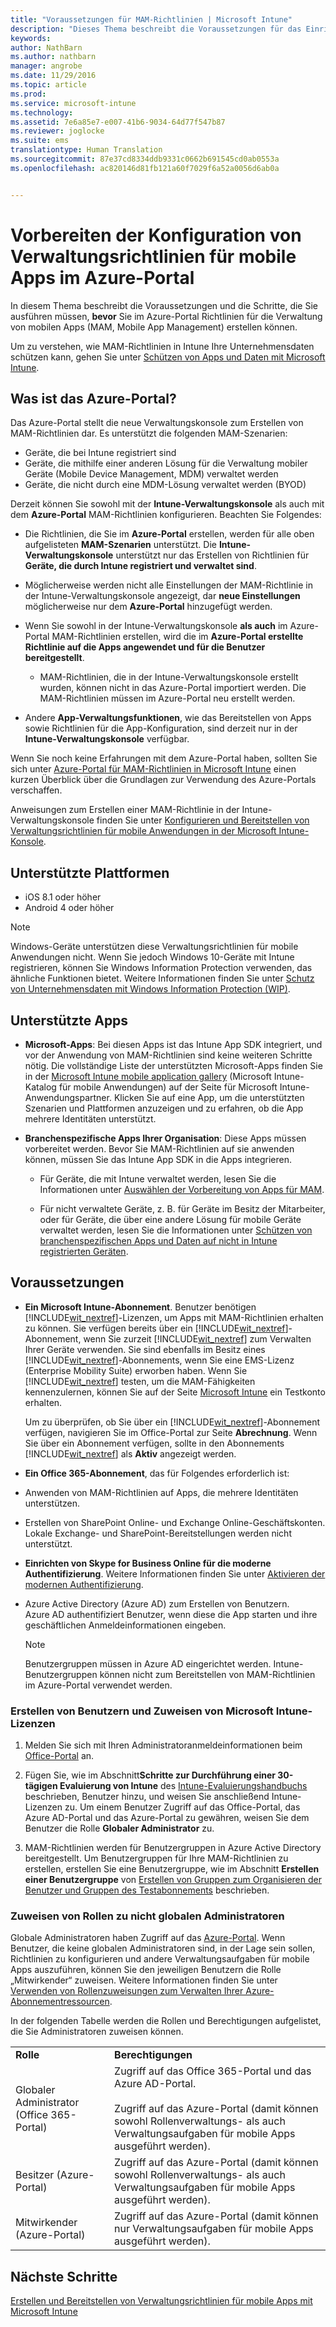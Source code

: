 ```yaml
---
title: "Voraussetzungen für MAM-Richtlinien | Microsoft Intune"
description: "Dieses Thema beschreibt die Voraussetzungen für das Einrichten von Benutzern vor dem Erstellen von Verwaltungsrichtlinien für mobile Apps."
keywords: 
author: NathBarn
ms.author: nathbarn
manager: angrobe
ms.date: 11/29/2016
ms.topic: article
ms.prod: 
ms.service: microsoft-intune
ms.technology: 
ms.assetid: 7e6a85e7-e007-41b6-9034-64d77f547b87
ms.reviewer: joglocke
ms.suite: ems
translationtype: Human Translation
ms.sourcegitcommit: 87e37cd8334ddb9331c0662b691545cd0ab0553a
ms.openlocfilehash: ac820146d81fb121a60f7029f6a52a0056d6ab0a


---
```


# <a name="get-ready-to-configure-mobile-app-management-policies-on-the-azure-portal"></a>Vorbereiten der Konfiguration von Verwaltungsrichtlinien für mobile Apps im Azure-Portal
In diesem Thema beschreibt die Voraussetzungen und die Schritte, die Sie ausführen müssen, **bevor** Sie im Azure-Portal Richtlinien für die Verwaltung von mobilen Apps (MAM, Mobile App Management) erstellen können.

Um zu verstehen, wie MAM-Richtlinien in Intune Ihre Unternehmensdaten schützen kann, gehen Sie unter [Schützen von Apps und Daten mit Microsoft Intune](protect-apps-and-data-with-microsoft-intune.md).

## <a name="what-is-the-azure-portal"></a>Was ist das Azure-Portal?

Das Azure-Portal stellt die neue Verwaltungskonsole zum Erstellen von MAM-Richtlinien dar. Es unterstützt die folgenden MAM-Szenarien:
- Geräte, die bei Intune registriert sind
- Geräte, die mithilfe einer anderen Lösung für die Verwaltung mobiler Geräte (Mobile Device Management, MDM) verwaltet werden
- Geräte, die nicht durch eine MDM-Lösung verwaltet werden (BYOD)

Derzeit können Sie sowohl mit der **Intune-Verwaltungskonsole** als auch mit dem **Azure-Portal** MAM-Richtlinien konfigurieren.  Beachten Sie Folgendes:

* Die Richtlinien, die Sie im **Azure-Portal** erstellen, werden für alle oben aufgelisteten **MAM-Szenarien** unterstützt. Die **Intune-Verwaltungskonsole** unterstützt nur das Erstellen von Richtlinien für **Geräte, die durch Intune registriert und verwaltet sind**.

* Möglicherweise werden nicht alle Einstellungen der MAM-Richtlinie in der Intune-Verwaltungskonsole angezeigt, dar **neue Einstellungen** möglicherweise nur dem **Azure-Portal** hinzugefügt werden.

* Wenn Sie sowohl in der Intune-Verwaltungskonsole **als auch** im Azure-Portal MAM-Richtlinien erstellen, wird die im **Azure-Portal erstellte Richtlinie auf die Apps angewendet und für die Benutzer bereitgestellt**.
    * MAM-Richtlinien, die in der Intune-Verwaltungskonsole erstellt wurden, können nicht in das Azure-Portal importiert werden.  Die MAM-Richtlinien müssen im Azure-Portal neu erstellt werden.


* Andere **App-Verwaltungsfunktionen**, wie das Bereitstellen von Apps sowie Richtlinien für die App-Konfiguration, sind derzeit nur in der **Intune-Verwaltungskonsole** verfügbar.


Wenn Sie noch keine Erfahrungen mit dem Azure-Portal haben, sollten Sie sich unter [Azure-Portal für MAM-Richtlinien in Microsoft Intune](azure-portal-for-microsoft-intune-mam-policies.md) einen kurzen Überblick über die Grundlagen zur Verwendung des Azure-Portals verschaffen.

Anweisungen zum Erstellen einer MAM-Richtlinie in der Intune-Verwaltungskonsole finden Sie unter [Konfigurieren und Bereitstellen von Verwaltungsrichtlinien für mobile Anwendungen in der Microsoft Intune-Konsole](configure-and-deploy-mobile-application-management-policies-in-the-microsoft-intune-console.md).


##  <a name="supported-platforms"></a>Unterstützte Plattformen
- iOS 8.1 oder höher
- Android 4 oder höher

>[!NOTE]
>Windows-Geräte unterstützen diese Verwaltungsrichtlinien für mobile Anwendungen nicht. Wenn Sie jedoch Windows 10-Geräte mit Intune registrieren, können Sie Windows Information Protection verwenden, das ähnliche Funktionen bietet. Weitere Informationen finden Sie unter [Schutz von Unternehmensdaten mit Windows Information Protection (WIP)](https://technet.microsoft.com/en-us/itpro/windows/keep-secure/protect-enterprise-data-using-wip).

##  <a name="supported-apps"></a>Unterstützte Apps
* **Microsoft-Apps**: Bei diesen Apps ist das Intune App SDK integriert, und vor der Anwendung von MAM-Richtlinien sind keine weiteren Schritte nötig.
Die vollständige Liste der unterstützten Microsoft-Apps finden Sie in der [Microsoft Intune mobile application gallery](https://www.microsoft.com/en-us/cloud-platform/microsoft-intune-apps) (Microsoft Intune-Katalog für mobile Anwendungen) auf der Seite für Microsoft Intune-Anwendungspartner. Klicken Sie auf eine App, um die unterstützten Szenarien und Plattformen anzuzeigen und zu erfahren, ob die App mehrere Identitäten unterstützt.

* **Branchenspezifische Apps Ihrer Organisation**: Diese Apps müssen vorbereitet werden. Bevor Sie MAM-Richtlinien auf sie anwenden können, müssen Sie das Intune App SDK in die Apps integrieren.

  * Für Geräte, die mit Intune verwaltet werden, lesen Sie die Informationen unter [Auswählen der Vorbereitung von Apps für MAM](decide-how-to-prepare-apps-for-mobile-application-management-with-microsoft-intune.md).

  * Für nicht verwaltete Geräte, z. B. für Geräte im Besitz der Mitarbeiter, oder für Geräte, die über eine andere Lösung für mobile Geräte verwaltet werden, lesen Sie die Informationen unter [Schützen von branchenspezifischen Apps und Daten auf nicht in Intune registrierten Geräten](protect-line-of-business-apps-and-data-on-devices-not-enrolled-in-microsoft-intune.md).

## <a name="prerequisites"></a>Voraussetzungen

-   **Ein Microsoft Intune-Abonnement**. Benutzer benötigen [!INCLUDE[wit_nextref](../includes/wit_nextref_md.md)]-Lizenzen, um Apps mit MAM-Richtlinien erhalten zu können.
Sie verfügen bereits über ein [!INCLUDE[wit_nextref](../includes/wit_nextref_md.md)]-Abonnement, wenn Sie zurzeit [!INCLUDE[wit_nextref](../includes/wit_nextref_md.md)] zum Verwalten Ihrer Geräte verwenden. Sie sind ebenfalls im Besitz eines [!INCLUDE[wit_nextref](../includes/wit_nextref_md.md)]-Abonnements, wenn Sie eine EMS-Lizenz (Enterprise Mobility Suite) erworben haben. Wenn Sie [!INCLUDE[wit_nextref](../includes/wit_nextref_md.md)] testen, um die MAM-Fähigkeiten kennenzulernen, können Sie auf der Seite [Microsoft Intune](http://www.microsoft.com/en-us/server-cloud/products/microsoft-intune/) ein Testkonto erhalten.

    Um zu überprüfen, ob Sie über ein [!INCLUDE[wit_nextref](../includes/wit_nextref_md.md)]-Abonnement verfügen, navigieren Sie im Office-Portal zur Seite **Abrechnung**.  Wenn Sie über ein Abonnement verfügen, sollte in den Abonnements [!INCLUDE[wit_nextref](../includes/wit_nextref_md.md)] als **Aktiv** angezeigt werden.

-   **Ein Office 365-Abonnement**, das für Folgendes erforderlich ist:

  - Anwenden von MAM-Richtlinien auf Apps, die mehrere Identitäten unterstützen.

  - Erstellen von SharePoint Online- und Exchange Online-Geschäftskonten. Lokale Exchange- und SharePoint-Bereitstellungen werden nicht unterstützt.

-   **Einrichten von Skype for Business Online für die moderne Authentifizierung**. Weitere Informationen finden Sie unter [Aktivieren der modernen Authentifizierung](http://social.technet.microsoft.com/wiki/contents/articles/34339.skype-for-business-online-enable-your-tenant-for-modern-authentication.aspx).


- Azure Active Directory (Azure AD) zum Erstellen von Benutzern. Azure AD authentifiziert Benutzer, wenn diese die App starten und ihre geschäftlichen Anmeldeinformationen eingeben.

    > [!NOTE]
    > Benutzergruppen müssen in Azure AD eingerichtet werden. Intune-Benutzergruppen können nicht zum Bereitstellen von MAM-Richtlinien im Azure-Portal verwendet werden.

### <a name="create-users-and-assign-microsoft-intune-licenses"></a>Erstellen von Benutzern und Zuweisen von Microsoft Intune-Lizenzen

1.  Melden Sie sich mit Ihren Administratoranmeldeinformationen beim [Office-Portal](http://portal.office.com) an.

2.  Fügen Sie, wie im Abschnitt**Schritte zur Durchführung einer 30-tägigen Evaluierung von Intune** des [Intune-Evaluierungshandbuchs](https://docs.microsoft.com/en-us/intune/understand-explore/get-started-with-a-30-day-trial-of-microsoft-intune) beschrieben, Benutzer hinzu, und weisen Sie anschließend Intune-Lizenzen zu. Um einem Benutzer Zugriff auf das Office-Portal, das Azure AD-Portal und das Azure-Portal zu gewähren, weisen Sie dem Benutzer die Rolle **Globaler Administrator** zu.

5.  MAM-Richtlinien werden für Benutzergruppen in Azure Active Directory bereitgestellt. Um Benutzergruppen für Ihre MAM-Richtlinien zu erstellen, erstellen Sie eine Benutzergruppe, wie im Abschnitt **Erstellen einer Benutzergruppe** von [Erstellen von Gruppen zum Organisieren der Benutzer und Gruppen des Testabonnements](https://docs.microsoft.com/en-us/intune/understand-explore/get-started-with-a-30-day-trial-of-microsoft-intune-step-3) beschrieben.

### <a name="assign-roles-to-non-global-admin-users"></a>Zuweisen von Rollen zu nicht globalen Administratoren

Globale Administratoren haben Zugriff auf das [Azure-Portal](https://portal.azure.com).  Wenn Benutzer, die keine globalen Administratoren sind, in der Lage sein sollen, Richtlinien zu konfigurieren und andere Verwaltungsaufgaben für mobile Apps auszuführen, können Sie den jeweiligen Benutzern die Rolle „Mitwirkender“ zuweisen. Weitere Informationen finden Sie unter [Verwenden von Rollenzuweisungen zum Verwalten Ihrer Azure-Abonnementressourcen](https://azure.microsoft.com/en-us/documentation/articles/role-based-access-control-configure/).



In der folgenden Tabelle werden die Rollen und Berechtigungen aufgelistet, die Sie Administratoren zuweisen können.



|||
|--|----|
|**Rolle**|**Berechtigungen**|
|Globaler Administrator (Office 365-Portal)|Zugriff auf das Office 365-Portal und das Azure AD-Portal.<br /><br />Zugriff auf das Azure-Portal (damit können sowohl Rollenverwaltungs- als auch Verwaltungsaufgaben für mobile Apps ausgeführt werden).|
|Besitzer (Azure-Portal)|Zugriff auf das Azure-Portal (damit können sowohl Rollenverwaltungs- als auch Verwaltungsaufgaben für mobile Apps ausgeführt werden).|
|Mitwirkender (Azure-Portal)|Zugriff auf das Azure-Portal (damit können nur Verwaltungsaufgaben für mobile Apps ausgeführt werden).|




## <a name="next-steps"></a>Nächste Schritte
[Erstellen und Bereitstellen von Verwaltungsrichtlinien für mobile Apps mit Microsoft Intune](create-and-deploy-mobile-app-management-policies-with-microsoft-intune.md)



<!--HONumber=Dec16_HO2-->


